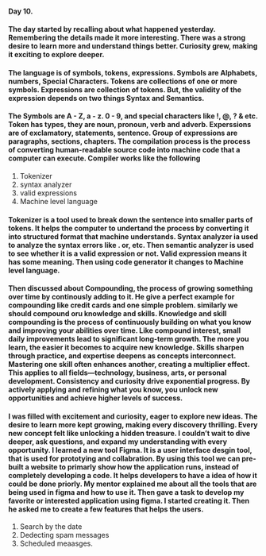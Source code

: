#### Day 10.
#### The day started by recalling about what happened yesterday. Remembering the details made it more interesting. There was a strong desire to learn more and understand things better. Curiosity grew, making it exciting to explore deeper.
#### The language is of symbols, tokens, expressions. Symbols are Alphabets, numbers, Special Characters. Tokens are collections of one or more symbols. Expressions are collection of tokens. But, the validity of the expression depends on two things Syntax and Semantics.
#### The Symbols are A - Z, a - z. 0 - 9, and special characters like !, @, ? & etc. Token has types, they are noun, pronoun, verb and adverb. Experssions are of exclamatory, statements, sentence. Group of expressions are paragraphs, sections, chapters. The compilation process is the process of converting human-readable source code into machine code that a computer can execute. Compiler works like the following 
1. Tokenizer
2. syntax analyzer
3. valid expressions
4. Machine level language
#### Tokenizer is a tool used to break down the sentence into smaller parts of tokens. It helps the computer to undertand the process by converting it into structured format that machine understands. Syntax analyzer ia used to analyze the syntax errors like . or, etc. Then semantic analyzer is used to see whether it is a valid expression or not. Valid expression means it has some meaning. Then using code generator it changes to Machine level language.
#### Then discussed about Compounding, the process of growing something over time by continously adding to it. He give a perfect example for compounding like credit cards and one simple problem.  similarly we should compound oru knowledge and skills. Knowledge and skill compounding is the process of continuously building on what you know and improving your abilities over time. Like compound interest, small daily improvements lead to significant long-term growth. The more you learn, the easier it becomes to acquire new knowledge. Skills sharpen through practice, and expertise deepens as concepts interconnect. Mastering one skill often enhances another, creating a multiplier effect. This applies to all fields—technology, business, arts, or personal development. Consistency and curiosity drive exponential progress. By actively applying and refining what you know, you unlock new opportunities and achieve higher levels of success.
#### I was filled with excitement and curiosity, eager to explore new ideas. The desire to learn more kept growing, making every discovery thrilling. Every new concept felt like unlocking a hidden treasure. I couldn’t wait to dive deeper, ask questions, and expand my understanding with every opportunity. I learned a new tool Figma. It is a user interface desgin tool, that is used for prototying and collabration. By using this tool we can pre- built a website to primarly show how the application runs, instead of completely developing a code. It helps developers to have a idea of how it could be done priorly. My mentor explained me about all the tools that are being used in figma and how to use it. Then gave a task to develop my favorite or interested application using figma. I started creating it. Then he asked me to create a few features that helps the users. 
1. Search by the date
2. Dedecting spam messages
3. Scheduled meaasges.

